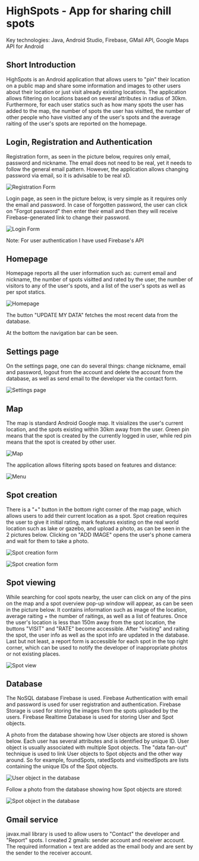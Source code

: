 # HighSpots - App for sharing chill spots

Key technologies: Java, Android Studio, Firebase, GMail API, Google Maps API for Android

## Short Introduction
HighSpots is an Android application that allows users to "pin" their location on a public map and share some information and images to other users about their location or just visit already existing locations. The application allows filtering on locations based on several attributes in radius of 30km. Furthermore, for each user statics such as how many spots the user has added to the map, the number of spots the user has visitted, the number of other people who have visitted any of the user's spots and the average raiting of the user's spots are reported on the homepage. 

## Login, Registration and Authentication
Registration form, as seen in the picture below, requires only email, password and nickname. The email does not need to be real, yet it needs to follow the general email pattern. However, the application allows changing password via email, so it is advisable to be real xD. 

![Registration Form](https://github.com/Djimi02/HighSpots-Project/blob/main/images/Registration.jpg)

Login page, as seen in the picture below, is very simple as it requires only the email and password. In case of forgotten password, the user can click on "Forgot password" then enter their email and then they will receive Firebase-generated link to change their password.

![Login Form](https://github.com/Djimi02/HighSpots-Project/blob/main/images/Login.jpg)

Note: For user authentication I have used Firebase's API

## Homepage
Homepage reports all the user information such as: current email and nickname, the number of spots visitted and rated by the user, the number of visitors to any of the user's spots, and a list of the user's spots as well as per spot statics.

![Homepage](https://github.com/Djimi02/HighSpots-Project/blob/main/images/Homepage.jpg)

The button "UPDATE MY DATA" fetches the most recent data from the database.

At the bottom the navigation bar can be seen.

## Settings page
On the settings page, one can do several things: change nickname, email and password, logout from the account and delete the account from the database, as well as send email to the developer via the contact form.

![Settings page](https://github.com/Djimi02/HighSpots-Project/blob/main/images/Settings.jpg)

## Map
The map is standard Android Google map. It visializes the user's current location, and the spots existing within 30km away from the user. Green pin means that the spot is created by the currently logged in user, while red pin means that the spot is created by other user.

![Map](https://github.com/Djimi02/HighSpots-Project/blob/main/images/OpenMap.jpg)

The application allows filtering spots based on features and distance:

![Menu](https://github.com/Djimi02/HighSpots-Project/blob/main/images/Menu.jpg)

## Spot creation
There is a "+" button in the bottom right corner of the map page, which allows users to add their current location as a spot. Spot creation requires the user to give it initial rating, mark features existing on the real world location such as lake or gazebo, and upload a photo, as can be seen in the 2 pictures below. Clicking on "ADD IMAGE" opens the user's phone camera and wait for them to take a photo.

![Spot creation form](https://github.com/Djimi02/HighSpots-Project/blob/main/images/CreateSpot1.jpg)

![Spot creation form](https://github.com/Djimi02/HighSpots-Project/blob/main/images/CreateSpot2.jpg)

## Spot viewing
While searching for cool spots nearby, the user can click on any of the pins on the map and a spot overview pop-up window will appear, as can be seen in the picture below. It contains information such as image of the location, average raiting + the number of raitings, as well as a list of features. Once the user's location is less than 150m away from the spot location, the buttons "VISIT" and "RATE" become accessible. After "visiting" and raiting the spot, the user info as well as the spot info are updated in the database. Last but not least, a report form is accessible for each spot in the top right corner, which can be used to notify the developer of inappropriate photos or not existing places.

![Spot view](https://github.com/Djimi02/HighSpots-Project/blob/main/images/OpenSpot.jpg)

## Database
The NoSQL database Firebase is used. Firebase Authentication with email and password is used for user registration and authentication. Firebase Storage is used for storing the images from the spots uploaded by the users. Firebase Realtime Database is used for storing User and Spot objects. 

A photo from the database showing how User objects are stored is shown below. Each user has several attributes and is identified by unique ID. User object is usually associated with multiple Spot objects. The "data fan-out" technique is used to link User objects to Spot objects and the other way around. So for example, foundSpots, ratedSpots and visittedSpots are lists containing the unique IDs of the Spot objects.

![User object in the database](https://github.com/Djimi02/HighSpots-Project/blob/main/images/UserDatabase.png)

Follow a photo from the database showing how Spot objects are stored:

![Spot object in the database](https://github.com/Djimi02/HighSpots-Project/blob/main/images/SpotDatabase.png)

## Gmail service
javax.mail library is used to allow users to "Contact" the developer and "Report" spots. I created 2 gmails: sender account and receiver account. The required information + text are added as the email body and are sent by the sender to the receiver account.